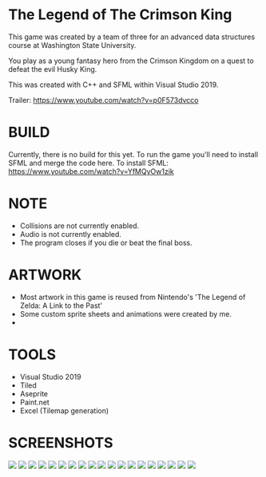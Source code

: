 # The Legend of The Crimson King

This game was created by a team of three for an advanced data structures course at Washington State University.

You play as a young fantasy hero from the Crimson Kingdom on a quest to defeat the evil Husky King.

This was created with C++ and SFML within Visual Studio 2019.

Trailer:
https://www.youtube.com/watch?v=p0F573dvcco

# BUILD
Currently, there is no build for this yet. To run the game you'll need to install SFML and merge the code here.
To install SFML: https://www.youtube.com/watch?v=YfMQyOw1zik

# NOTE
- Collisions are not currently enabled.
- Audio is not currently enabled.
- The program closes if you die or beat the final boss.

# ARTWORK
- Most artwork in this game is reused from Nintendo's 'The Legend of Zelda: A Link to the Past'
- Some custom sprite sheets and animations were created by me.
- 
# TOOLS
- Visual Studio 2019 
- Tiled 
- Aseprite 
- Paint.net
- Excel (Tilemap generation)

# SCREENSHOTS
![](Screenshots/17.png)
![](Screenshots/18.png)
![](Screenshots/19.png)
![](Screenshots/1.png)
![](Screenshots/2.png)
![](Screenshots/3.png)
![](Screenshots/4.png)
![](Screenshots/5.png)
![](Screenshots/6.png)
![](Screenshots/7.png)
![](Screenshots/8.png)
![](Screenshots/9.png)
![](Screenshots/10.png)
![](Screenshots/11.png)
![](Screenshots/12.png)
![](Screenshots/13.png)
![](Screenshots/14.png)
![](Screenshots/15.png)
![](Screenshots/16.png)
